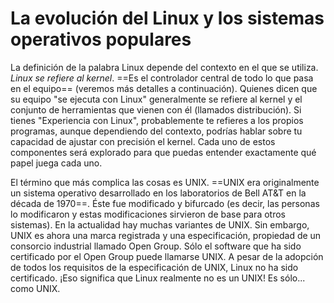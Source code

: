 # La evolución del Linux y los sistemas operativos populares
La definición de la palabra Linux depende del contexto en el que se utiliza. _Linux se refiere al kernel_. ==Es el controlador central de todo lo que pasa en el equipo== (veremos más detalles a continuación). Quienes dicen que su equipo "se ejecuta con Linux" generalmente se refiere al kernel y el conjunto de herramientas que vienen con él (llamados distribución). Si tienes "Experiencia con Linux", probablemente te refieres a los propios programas, aunque dependiendo del contexto, podrías hablar sobre tu capacidad de ajustar con precisión el kernel. Cada uno de estos componentes será explorado para que puedas entender exactamente qué papel juega cada uno.

El término que más complica las cosas es UNIX. ==UNIX era originalmente un sistema operativo desarrollado en los laboratorios de Bell AT&T en la década de 1970==. Éste fue modificado y bifurcado (es decir, las personas lo modificaron y estas modificaciones sirvieron de base para otros sistemas). En la actualidad hay muchas variantes de UNIX. Sin embargo, UNIX es ahora una marca registrada y una especificación, propiedad de un consorcio industrial llamado Open Group. Sólo el software que ha sido certificado por el Open Group puede llamarse UNIX. A pesar de la adopción de todos los requisitos de la especificación de UNIX, Linux no ha sido certificado. ¡Eso significa que Linux realmente no es un UNIX! Es sólo... como UNIX.